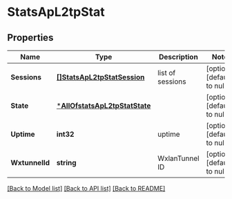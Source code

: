 # StatsApL2tpStat

## Properties
Name | Type | Description | Notes
------------ | ------------- | ------------- | -------------
**Sessions** | [**[]StatsApL2tpStatSession**](stats_ap_l2tp_stat_session.md) | list of sessions | [optional] [default to null]
**State** | [***AllOfstatsApL2tpStatState**](AllOfstatsApL2tpStatState.md) |  | [optional] [default to null]
**Uptime** | **int32** | uptime | [optional] [default to null]
**WxtunnelId** | **string** | WxlanTunnel ID | [optional] [default to null]

[[Back to Model list]](../README.md#documentation-for-models) [[Back to API list]](../README.md#documentation-for-api-endpoints) [[Back to README]](../README.md)

